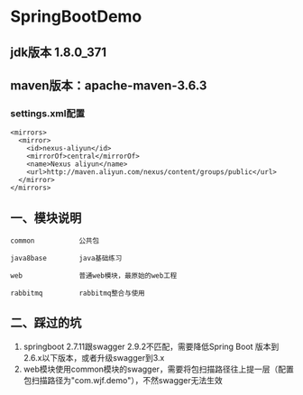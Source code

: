 # SpringBootDemo

## jdk版本 1.8.0_371  
## maven版本：apache-maven-3.6.3  
###  settings.xml配置
    <mirrors>  
      <mirror>  
        <id>nexus-aliyun</id>  
        <mirrorOf>central</mirrorOf>  
        <name>Nexus aliyun</name>  
        <url>http://maven.aliyun.com/nexus/content/groups/public</url>  
      </mirror>  
    </mirrors>

## 一、模块说明

    common           公共包

    java8base        java基础练习

    web              普通web模块，最原始的web工程

    rabbitmq         rabbitmq整合与使用

## 二、踩过的坑  
  1. springboot 2.7.11跟swagger 2.9.2不匹配，需要降低Spring Boot 版本到2.6.x以下版本，或者升级swagger到3.x  
  2. web模块使用common模块的swagger，需要将包扫描路径往上提一层（配置包扫描路径为"com.wjf.demo"），不然swagger无法生效